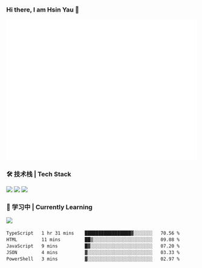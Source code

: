 ### Hi there, I am Hsin Yau 👋 
![Metrics](./github-metrics.svg)

### 🛠 技术栈 | Tech Stack
![](https://skillicons.dev/icons?i=html,css,js,ts,sass,jquery,bootstrap,vue&theme=light) 
![](https://skillicons.dev/icons?i=vite,nuxtjs,webpack,tailwindcss,windicss,nodejs,express,markdown&theme=light)
![](https://skillicons.dev/icons?i=mysql,mongodb,git,pug,vscode,idea,ps,figma&theme=light)

### 📖 学习中 | Currently Learning

![](https://skillicons.dev/icons?i=react,nextjs,svelte,nestjs,nginx,docker,rollupjs&theme=light)

<!--START_SECTION:waka-->

```txt
TypeScript   1 hr 31 mins    █████████████████▓░░░░░░░   70.56 %
HTML         11 mins         ██▒░░░░░░░░░░░░░░░░░░░░░░   09.08 %
JavaScript   9 mins          █▓░░░░░░░░░░░░░░░░░░░░░░░   07.20 %
JSON         4 mins          ▓░░░░░░░░░░░░░░░░░░░░░░░░   03.33 %
PowerShell   3 mins          ▓░░░░░░░░░░░░░░░░░░░░░░░░   02.97 %
```

<!--END_SECTION:waka-->
